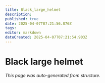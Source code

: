 ```yaml
---
title: Black_large_helmet
description: 
published: true
date: 2025-04-07T07:21:56.876Z
tags: 
editor: markdown
dateCreated: 2025-04-07T07:21:54.903Z
---
```


# Black large helmet

*This page was auto-generated from structure.*